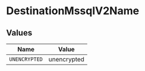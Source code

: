 # DestinationMssqlV2Name


## Values

| Name          | Value         |
| ------------- | ------------- |
| `UNENCRYPTED` | unencrypted   |